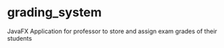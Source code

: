 # grading_system
JavaFX Application for professor to store and assign exam grades of their students
